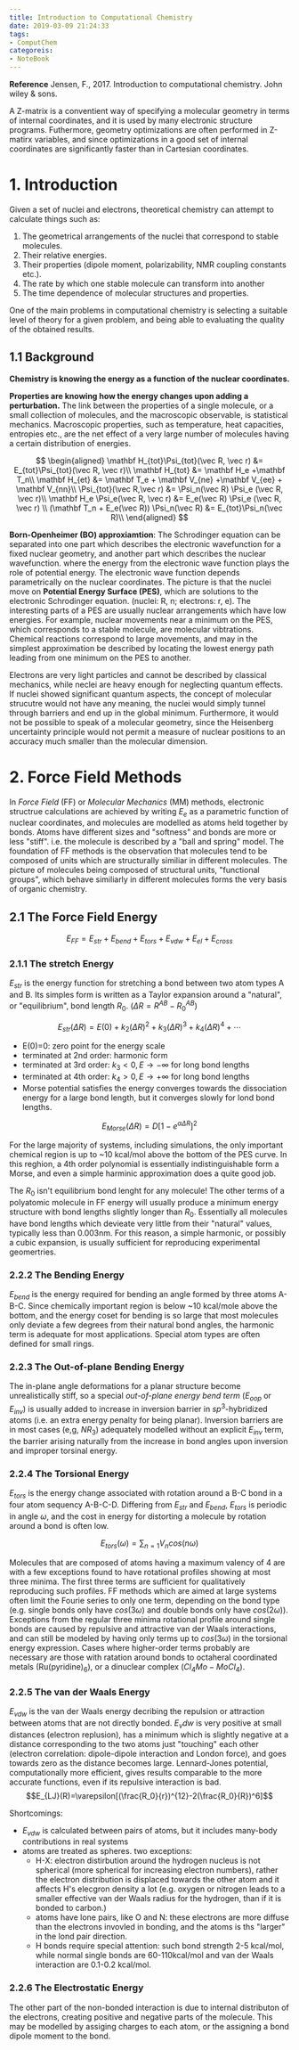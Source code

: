 ```yaml
---
title: Introduction to Computational Chemistry
date: 2019-03-09 21:24:33
tags:
- ComputChem
categoreis:
- NoteBook
---
```


**Reference** Jensen, F., 2017. Introduction to computational chemistry. John wiley & sons.

A Z-matrix is a conventient way of specifying a molecular geometry in terms of internal coordinates, and it is used by many electronic structure programs. Futhermore, geometry optimizations are often performed in Z-matirx variables, and since optimizations in a good set of internal coordinates are significantly faster than in Cartesian coordinates.

# 1. Introduction

Given a set of nuclei and electrons, theoretical chemistry can attempt to calculate things such as:

1. The geometrical arrangements of the nuclei that correspond to stable molecules.
2. Their relative energies.
3. Their properties (dipole moment, polarizability, NMR coupling constants etc.).
4. The rate by which one stable molecule can transform into another
5. The time dependence of molecular structures and properties.

One of the main problems in computational chemistry is selecting a suitable level of theory for a given problem, and being able to evaluating the quality of the obtained results.

## 1.1 Background

**Chemistry is knowing the energy as a function of the nuclear coordinates.**

**Properties are knowing how the energy changes upon adding a perturbation.** The link between the properties of a single molecule, or a small collection of molecules, and the macroscopic observable, is statistical mechanics. Macroscopic properties, such as temperature, heat capacities, entropies etc., are the net effect of a very large number of molecules having a certain distribution of energies.

$$
\begin{aligned}
\mathbf H_{tot}\Psi_{tot}(\vec R, \vec r) &= E_{tot}\Psi_{tot}(\vec R, \vec r)\\
\mathbf H_{tot} &= \mathbf H_e +\mathbf T_n\\ 
\mathbf H_{et} &= \mathbf T_e + \mathbf V_{ne} +\mathbf V_{ee} + \mathbf V_{nn}\\ 
\Psi_{tot}(\vec R,\vec r) &= \Psi_n(\vec R) \Psi_e (\vec R, \vec r)\\
\mathbf H_e \Psi_e(\vec R, \vec r) &= E_e(\vec R) \Psi_e (\vec R, \vec r) \\ 
(\mathbf T_n + E_e(\vec R)) \Psi_n(\vec R) &= E_{tot}\Psi_n(\vec R)\\
\end{aligned}
$$

**Born-Openheimer (BO) approxiamtion**: The Schrodinger equation can be separated into one part which describes the electronic wavefunction for a fixed nuclear geometry, and another part which describes the nuclear wavefunction. where the energy from the electronic wave function plays the role of potential energy. The electronic wave function depends parametrically on the nuclear coordinates. The picture is that the nuclei move on **Potential Energy Surface (PES)**, which are solutions to the electronic Schrodinger equation. (nuclei: R, n; electrons: r, e). The interesting parts of a PES are usually nuclear arrangements which have low energies. For example, nuclear movements near a minimum on the PES, which corresponds to a stable molecule, are molecular vibtrations. Chemical reactions correspond to large movements, and may in the simplest approximation be described by locating the lowest energy path leading from one minimum on the PES to another.

Electrons are very light particles and cannot be described by classical mechanics, while neclei are heavy enough for neglecting quantum effects. If nuclei showed significant quantum aspects, the concept of molecular strucutre would not have any meaning, the nuclei would simply tunnel through barriers and end up in the global minimum. Furthermore, it would not be possible to speak of a molecular geometry, since the Heisenberg uncertainty principle would not permit a measure of nuclear positions to an accuracy much smaller than the molecular dimension.

# 2. Force Field Methods

In *Force Field* (FF) or *Molecular Mechanics* (MM) methods, electronic structrue calculations are achieved by writing $E_e$ as a parametric function of nuclear coordinates, and molecules are modelled as atoms held together by bonds. Atoms have different sizes and "softness" and bonds are more or less "stiff". i.e. the molecule is described by a "ball and spring" model. The foundation of FF methods is the observation that molecules tend to be composed of units which are structurally similiar in different molecules. The picture of molecules being composed of structural units, "functional groups", which behave similiarly in different molecules forms the very basis of organic chemistry.

## 2.1 The Force Field Energy

$$E_{FF}=E_{str}+E_{bend}+E_{tors}+E_{vdw}+E_{el}+E_{cross}$$

### 2.1.1 The stretch Energy

$E_{str}$ is the energy function for stretching a bond between two atom types A and B. Its simples form is written as a Taylor expansion around a "natural", or "equilibrium", bond length $R_0$. ($\Delta R = R^{AB}-R_0^{AB}$)

$$E_{str}(\Delta R)=E(0)+k_2(\Delta R)^2 +k_3(\Delta R)^3+k_4(\Delta R)^4+\cdots$$

- E(0)=0: zero point for the energy scale
- terminated at 2nd order: harmonic form
- terminated at 3rd order: $k_3<0, E\rightarrow -\infty$ for long bond lengths
- terminated at 4th order: $k_4>0, E\rightarrow +\infty$ for long bond lengths
- Morse potential satisfies the energy converges towards the dissociation energy for a large bond length, but it converges slowly for lond bond lengths.

$$E_{Morse}(\Delta R)=D[1-e^{\alpha \Delta R}]^2$$

For the large majority of systems, including simulations, the only important chemical region is up to ~10 kcal/mol above the bottom of the PES curve. In this reghion, a 4th order polynomial is essentially indistinguishable form a Morse, and even a simple harminic approximation does a quite good job.

The $R_0$ isn't equilibrium bond lenght for any molecule! The other terms of a polyatomic molecule in FF energy will usually produce a minimum energy structure with bond lengths slightly longer than $R_0$. Essentially all molecules have bond lengths which devieate very little from their "natural" values, typically less than 0.003nm. For this reason, a simple harmonic, or possibly a cubic expansion, is usually sufficient for reproducing experimental geomertries.

### 2.2.2 The Bending Energy

$E_{bend}$ is the energy required for bending an angle formed by three atoms A-B-C. Since chemically important region is below ~10 kcal/mole above the bottom, and the energy coset for bending is so large that most molecules only deviate a few degrees from their natural bond angles, the harmonic term is adequate for most applications. Special atom types are often defined for small rings.

### 2.2.3 The Out-of-plane Bending Energy

The in-plane angle deformations for a planar structure become unrealistically stiff, so a special *out-of-plane energy bend term* ($E_{oop}$ or $E_{inv}$) is usually added to increase in inversion barrier in $sp^3$-hybridized atoms (i.e. an extra energy penalty for being planar). Inversion barriers are in most cases (e,g, $NR_3$) adequately modelled without an explicit $E_{inv}$ term, the barrier arising naturally from the increase in bond angles upon inversion and improper torsinal energy.

### 2.2.4 The Torsional Energy

$E_{tors}$ is the energy change associated with rotation around a B-C bond in a four atom sequency A-B-C-D. Differing from $E_{str}$ and $E_{bend}$, $E_{tors}$ is periodic in angle $\omega$, and the cost in energy for distorting a molecule by rotation around a bond is often low.

$$E_{tors}(\omega)=\sum_{n=1}V_n cos(n\omega)$$

Molecules that are composed of atoms having a maximum valency of 4 are with a few exceptions found to have rotational profiles showing at most three minima. The first three terms are sufficient for qualitatively reproducing such profiles. FF methods which are aimed at large systems often limit the Fourie series to only one term, depending on the bond type (e.g. single bonds only have $cos(3\omega)$ and double bonds only have $cos(2\omega)$). Exceptions from the regular three minima rotational profile around single bonds are caused by repulsive and attractive van der Waals interactions, and can still be modeled by having only terms up to $cos(3\omega)$ in the torsional energy expression. Cases where higher-order terms probably are necessary are those with ratation around bonds to octaheral coordinated metals (Ru(pyridine)$_6$), or a dinuclear complex ($Cl_4Mo-MoCl_4$).

### 2.2.5 The van der Waals Energy

$E_{vdw}$ is the van der Waals energy decribing the repulsion or attraction between atoms that are not directly bonded. $E_vdw$ is very positive at small distances (electron replusion), has a minimum which is slightly negative at a distance corresponding to the two atoms just "touching" each other (electron correlation: dipole-dipole interaction and London force), and goes towards zero as the distance becomes large. Lennard-Jones potential, computationally more efficient, gives results comparable to the more accurate functions, even if its repulsive interaction is bad.
$$E_{LJ}(R)=\varepsilon[(\frac{R_0}{r})^{12}-2(\frac{R_0}{R})^6]$$

Shortcomings:

- $E_{vdw}$ is calculated between pairs of atoms, but it includes many-body contributions in real systems
- atoms are treated as spheres. two exceptions:
  - H-X: electron distirbution around the hydrogen nucleus is not spherical (more spherical for increasing electron numbers), rather the electron distribution is displaced towards the other atom and it affects H's elecgron density a lot (e.g. oxygen or nitrogen leads to a smaller effective van der Waals radius for the hydrogen, than if it is bonded to carbon.)
  - atoms have lone pairs, like O and N: these electrons are more diffuse than the electrons invovled in bonding, and the atoms is ths "larger" in the lond pair direction.
  - H bonds require special attention: such bond strength 2-5 kcal/mol, while normal single bonds are 60-110kcal/mol and van der Waals interaction are 0.1-0.2 kcal/mol.

### 2.2.6 The Electrostatic Energy

The other part of the non-bonded interaction is due to internal distributon of the electrons, creating positive and negative parts of the molecule. This may be modelled by assiging charges to each atom, or the assigning a bond dipole moment to the bond.